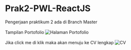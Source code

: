 # Prak2-PWL-ReactJS

Pengerjaan praktikum 2 ada di Branch Master<br>
<br>
Tampilan Portofolio
![Halaman Portofolio](https://user-images.githubusercontent.com/90945804/170671024-0b12f452-33ed-4ccc-877a-cb9dfe8961d0.jpeg)<br>
<br>
Jika click me di klik maka akan menuju ke CV lengkap
![CV](https://user-images.githubusercontent.com/90945804/170671683-57f29c4a-4493-472f-b97e-e1a5896a46bb.jpeg)



